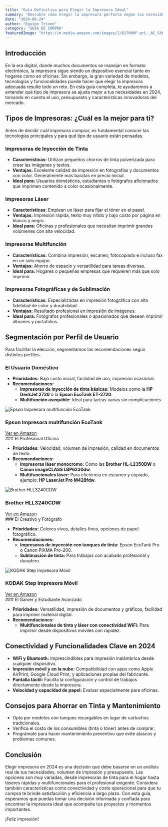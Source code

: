 ```yaml
---
title: "Guía Definitiva para Elegir la Impresora Ideal"
summary: "Descubre cómo elegir la impresora perfecta según tus necesidades, desde uso doméstico hasta profesional, y qué tecnologías están dominando el mercado."
date: "2024-06-24"
author: "Equipo Triveo"
category: "GUÍA DE COMPRA"
featuredImage: "https://m.media-amazon.com/images/I/8170H0F-qrL._AC_SX679_.jpg"
---
```


## Introducción

En la era digital, donde muchos documentos se manejan en formato electrónico, la impresora sigue siendo un dispositivo esencial tanto en hogares como en oficinas. Sin embargo, la gran variedad de modelos, tecnologías y funcionalidades puede hacer que elegir la impresora adecuada resulte todo un reto. En esta guía completa, te ayudaremos a entender qué tipo de impresora se ajusta mejor a tus necesidades en 2024, tomando en cuenta el uso, presupuesto y características innovadoras del mercado.

## Tipos de Impresoras: ¿Cuál es la mejor para ti?

Antes de decidir cuál impresora comprar, es fundamental conocer las tecnologías principales y para qué tipo de usuario están pensadas.

### Impresoras de Inyección de Tinta

- **Características:** Utilizan pequeños chorros de tinta pulverizada para crear las imágenes y textos.
- **Ventajas:** Excelente calidad de impresión en fotografías y documentos con color. Generalmente más baratas en precio inicial.
- **Ideal para:** Usuarios domésticos, estudiantes o fotógrafos aficionados que imprimen contenido a color ocasionalmente.


### Impresoras Láser

- **Características:** Emplean un láser para fijar el tóner en el papel.
- **Ventajas:** Impresión rápida, texto muy nítido y bajo costo por página en blanco y negro.
- **Ideal para:** Oficinas y profesionales que necesitan imprimir grandes volúmenes con alta velocidad.


### Impresoras Multifunción

- **Características:** Combina impresión, escaneo, fotocopiado e incluso fax en un solo equipo.
- **Ventajas:** Ahorro de espacio y versatilidad para tareas diversas.
- **Ideal para:** Hogares o pequeñas empresas que requieren más que solo imprimir.

### Impresoras Fotográficas y de Sublimación

- **Características:** Especializadas en impresión fotográfica con alta fidelidad de color y durabilidad.
- **Ventajas:** Resultado profesional en impresión de imágenes.
- **Ideal para:** Fotógrafos profesionales o apasionados que desean imprimir álbumes y portafolios.

## Segmentación por Perfil de Usuario

Para facilitar la elección, segmentamos las recomendaciones según distintos perfiles.

### El Usuario Doméstico

- **Prioridades:** Bajo costo inicial, facilidad de uso, impresión ocasional.
- **Recomendaciones:**
  - **Impresoras de inyección de tinta básicas:** Modelos como la **HP DeskJet 2720** o la **Epson EcoTank ET-2720**.
  - **Multifunción asequible:** Ideal para tareas varias sin complicaciones.
<div class="product-card">
  <img src="https://m.media-amazon.com/images/I/81OXd1PXPzL._AC_SX679_.jpg" alt="Epson Impresora multifunción EcoTank" class="product-image">
  <div class="product-content">
    <h3 class="product-title">Epson Impresora multifunción EcoTank</h3>
    <a href="https://amzn.to/3JSoqLj" target="_blank" rel="noopener noreferrer" class="product-button">
      Ver en Amazon
    </a>
  </div>
</div>  
### El Profesional Oficina

- **Prioridades:** Velocidad, volumen de impresión, calidad en documentos de texto.
- **Recomendaciones:**
  - **Impresoras láser monocromo:** Como las **Brother HL-L2350DW** o **Canon imageCLASS LBP6230dw**.
  - **Multifuncionales láser:** Para eficiencia en escaneo y copiado, ejemplo: **HP LaserJet Pro M428fdw**.
<div class="product-card">
  <img src="https://m.media-amazon.com/images/I/6152taDMvvL._AC_SX679_.jpg" alt="Brother HLL3240CDW" class="product-image">
  <div class="product-content">
    <h3 class="product-title">Brother HLL3240CDW</h3>
    <a href="https://amzn.to/41oEn1X" target="_blank" rel="noopener noreferrer" class="product-button">
      Ver en Amazon
    </a>
  </div>
</div>  
### El Creativo y Fotógrafo

- **Prioridades:** Colores vivos, detalles finos, opciones de papel fotográfico.
- **Recomendaciones:**
  - **Impresoras de inyección con tanques de tinta:** Epson EcoTank Pro o Canon PIXMA Pro-200.
  - **Sublimación de tinta:** Para trabajos con acabado profesional y duradero.
<div class="product-card">
  <img src="https://m.media-amazon.com/images/I/8170H0F-qrL._AC_SX679_.jpg" alt="KODAK Step Impresora Móvil" class="product-image">
  <div class="product-content">
    <h3 class="product-title">KODAK Step Impresora Móvil</h3>
    <a href="https://amzn.to/4lQKqUp" target="_blank" rel="noopener noreferrer" class="product-button">
      Ver en Amazon
    </a>
  </div>
</div>  
### El Gamer y Estudiante Avanzado

- **Prioridades:** Versatilidad, impresión de documentos y gráficos, facilidad para imprimir material digital.
- **Recomendaciones:**
  - **Multifuncionales de tinta y láser con conectividad WiFi:** Para imprimir desde dispositivos móviles con rapidez.

## Conectividad y Funcionalidades Clave en 2024

- **WiFi y Bluetooth:** Imprescindibles para impresión inalámbrica desde cualquier dispositivo.
- **Impresión móvil y en la nube:** Compatibilidad con apps como Apple AirPrint, Google Cloud Print, y aplicaciones propias del fabricante.
- **Pantalla táctil:** Facilita la configuración y control de trabajos directamente desde la impresora.
- **Velocidad y capacidad de papel:** Evaluar especialmente para oficinas.

## Consejos para Ahorrar en Tinta y Mantenimiento

- Opta por modelos con tanques recargables en lugar de cartuchos tradicionales.
- Verifica el costo de los consumibles (tinta o tóner) antes de comprar.
- Prográmate para hacer mantenimiento preventivo que evite atascos y problemas comunes.

## Conclusión

Elegir impresora en 2024 es una decisión que debe basarse en un análisis real de tus necesidades, volumen de impresión y presupuesto. Las opciones son muy variadas, desde impresoras de tinta para el hogar hasta láseres rápidas y multifuncionales para el profesional exigente. Considera también características como conectividad y costo operacional para que tu compra te brinde satisfacción y eficiencia a largo plazo. Con esta guía, esperamos que puedas tomar una decisión informada y confiada para encontrar la impresora ideal que acompañe tus proyectos y momentos importantes.

¡Feliz impresión!